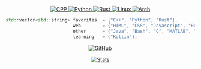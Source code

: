 <p align="center">
  <a href="https://github.com/giacomo-b">
    <img src="https://img.shields.io/badge/-C%2B%2B-CPP?style=for-the-badge&logo=cplusplus&logoColor=white&color=044f88"
         alt="CPP">
  </a>
  <a href="https://github.com/giacomo-b">
    <img src="https://img.shields.io/badge/Python-informational?style=for-the-badge&logo=python&logoColor=white&color=306998"
         alt="Python">
  </a>
  <a href="https://github.com/giacomo-b">
    <img src="https://img.shields.io/badge/Rust-informational?style=for-the-badge&logo=Rust&logoColor=white&color=b7410e"
         alt="Rust">
  </a>
  <a href="https://github.com/giacomo-b">
    <img src="https://img.shields.io/badge/OS-Linux-informational?style=for-the-badge&logo=Linux&logoColor=white&color=yellow"
         alt="Linux">
  </a>
  <a href="https://github.com/giacomo-b">
    <img src="https://img.shields.io/badge/BTW-Arch-informational?style=for-the-badge&logo=archlinux&logoColor=white&color=blue"
         alt="Arch">
  </a>
</p>

```cpp
std::vector<std::string> favorites  = {"C++", "Python", "Rust"},
                         web        = {"HTML", "CSS", "Javascript", "React", "Node"},
                         other      = {"Java", "Bash", "C", "MATLAB", "Git", "Docker"},
                         learning   = {"Kotlin"};
```

<p align="center">
  <a href="https://github.com/giacomo-b">
    <img src="https://img.shields.io/github/followers/giacomo-b?label=follow&logo=github&style=for-the-badge"
         alt="GitHub">
  </a>
</p>

<p align="center">
  <a href="https://github.com/giacomo-b">
    <img src="https://github-readme-stats.vercel.app/api?username=giacomo-b&show_icons=true&count_private=true&theme=vue-dark"
         alt="Stats">
  </a>
</p>
